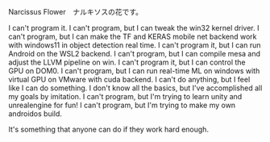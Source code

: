 Narcissus Flower　ナルキソスの花です。

I can't program it.
I can't program, but I can tweak the win32 kernel driver.
I can't program, but I can make the TF and KERAS mobile net backend work with windows11 in object detection real time.
I can't program it, but I can run Android on the WSL2 backend.
I can't program, but I can compile mesa and adjust the LLVM pipeline on win.
I can't program it, but I can control the GPU on DOM0.
I can't program, but I can run real-time ML on windows with virtual GPU on VMware with cuda backend.
I can't do anything, but I feel like I can do something. I don't know all the basics, but I've accomplished all my goals by imitation.
I can't program, but I'm trying to learn unity and unrealengine for fun!
I can't program, but I'm trying to make my own androidos build.

It's something that anyone can do if they work hard enough.

